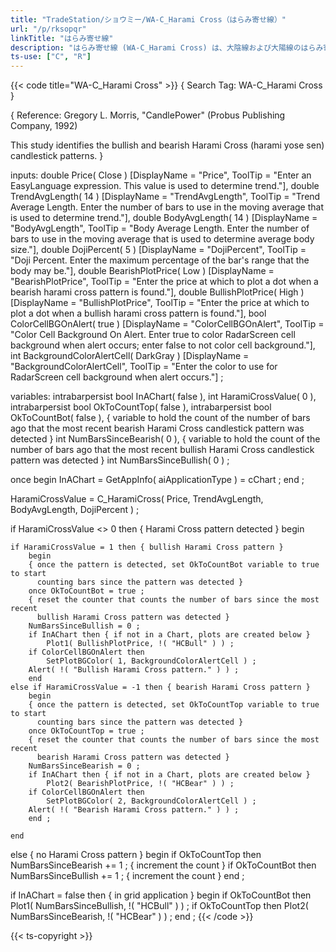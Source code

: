```yaml
---
title: "TradeStation/ショウミー/WA-C_Harami Cross（はらみ寄せ線）"
url: "/p/rksopqr"
linkTitle: "はらみ寄せ線"
description: "はらみ寄せ線 (WA-C_Harami Cross) は、大陰線および大陽線のはらみ寄せを特定します。"
ts-use: ["C", "R"]
---
```


{{< code title="WA-C_Harami Cross" >}}
{ Search Tag: WA-C_Harami Cross }

{
Reference:  Gregory L. Morris, "CandlePower" (Probus Publishing Company, 1992)

This study identifies the bullish and bearish Harami Cross (harami yose sen)
candlestick patterns.
}

inputs:
    double Price( Close ) [DisplayName = "Price", ToolTip =
     "Enter an EasyLanguage expression.  This value is used to determine trend."],
    double TrendAvgLength( 14 ) [DisplayName = "TrendAvgLength", ToolTip =
     "Trend Average Length.  Enter the number of bars to use in the moving average that is used to determine trend."],
    double BodyAvgLength( 14 ) [DisplayName = "BodyAvgLength", ToolTip =
     "Body Average Length.  Enter the number of bars to use in the moving average that is used to determine average body size."],
    double DojiPercent( 5 ) [DisplayName = "DojiPercent", ToolTip =
     "Doji Percent.  Enter the maximum percentage of the bar's range that the body may be."],
    double BearishPlotPrice( Low ) [DisplayName = "BearishPlotPrice", ToolTip =
     "Enter the price at which to plot a dot when a bearish harami cross pattern is found."],
    double BullishPlotPrice( High ) [DisplayName = "BullishPlotPrice", ToolTip =
     "Enter the price at which to plot a dot when a bullish harami cross pattern is found."],
    bool ColorCellBGOnAlert( true ) [DisplayName = "ColorCellBGOnAlert", ToolTip =
     "Color Cell Background On Alert.  Enter true to color RadarScreen cell background when alert occurs;  enter false to not color cell background."],
    int BackgroundColorAlertCell( DarkGray )
     [DisplayName = "BackgroundColorAlertCell", ToolTip =
     "Enter the color to use for RadarScreen cell background when alert occurs."] ;

variables:
    intrabarpersist bool InAChart( false ),
    int HaramiCrossValue( 0 ),
    intrabarpersist bool OkToCountTop( false ),
    intrabarpersist bool OkToCountBot( false ),
    { variable to hold the count of the number of bars ago that the most recent
      bearish Harami Cross candlestick pattern was detected }
    int NumBarsSinceBearish( 0 ),
    { variable to hold the count of the number of bars ago that the most recent
      bullish Harami Cross candlestick pattern was detected }
    int NumBarsSinceBullish( 0 ) ;

once
    begin
    InAChart = GetAppInfo( aiApplicationType ) = cChart ;
    end ;

HaramiCrossValue = C_HaramiCross( Price, TrendAvgLength, BodyAvgLength,
 DojiPercent ) ;

if HaramiCrossValue <> 0 then { Harami Cross pattern detected }
    begin

    if HaramiCrossValue = 1 then { bullish Harami Cross pattern }
        begin
        { once the pattern is detected, set OkToCountBot variable to true to start
          counting bars since the pattern was detected }
        once OkToCountBot = true ;
        { reset the counter that counts the number of bars since the most recent
          bullish Harami Cross pattern was detected }
        NumBarsSinceBullish = 0 ;
        if InAChart then { if not in a Chart, plots are created below }
            Plot1( BullishPlotPrice, !( "HCBull" ) ) ;
        if ColorCellBGOnAlert then
            SetPlotBGColor( 1, BackgroundColorAlertCell ) ;
        Alert( !( "Bullish Harami Cross pattern." ) ) ;
        end
    else if HaramiCrossValue = -1 then { bearish Harami Cross pattern }
        begin
        { once the pattern is detected, set OkToCountTop variable to true to start
          counting bars since the pattern was detected }
        once OkToCountTop = true ;
        { reset the counter that counts the number of bars since the most recent
          bearish Harami Cross pattern was detected }
        NumBarsSinceBearish = 0 ;
        if InAChart then { if not in a Chart, plots are created below }
            Plot2( BearishPlotPrice, !( "HCBear" ) ) ;
        if ColorCellBGOnAlert then
            SetPlotBGColor( 2, BackgroundColorAlertCell ) ;
        Alert( !( "Bearish Harami Cross pattern." ) ) ;
        end ;

    end
else { no Harami Cross pattern }
    begin
    if OkToCountTop then
        NumBarsSinceBearish += 1 ; { increment the count }
    if OkToCountBot then
        NumBarsSinceBullish += 1 ; { increment the count }
    end ;

if InAChart = false then { in grid application }
    begin
    if OkToCountBot then
        Plot1( NumBarsSinceBullish, !( "HCBull" ) ) ;
    if OkToCountTop then
        Plot2( NumBarsSinceBearish, !( "HCBear" ) ) ;
    end ;
{{< /code >}}

{{< ts-copyright >}}

